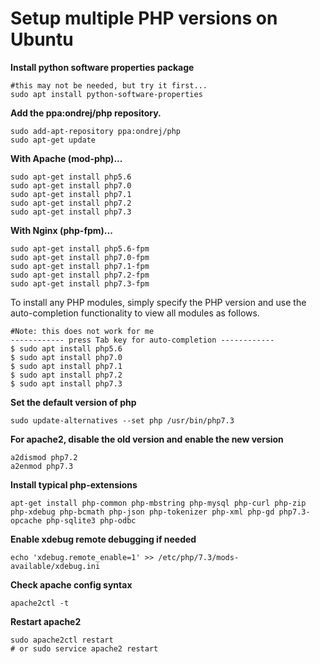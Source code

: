 

# Setup multiple PHP versions on Ubuntu

**Install python software properties package**

```
#this may not be needed, but try it first...
sudo apt install python-software-properties
```

**Add the ppa:ondrej/php repository.** 

```
sudo add-apt-repository ppa:ondrej/php
sudo apt-get update
```

**With Apache (mod-php)...**

```
sudo apt-get install php5.6
sudo apt-get install php7.0
sudo apt-get install php7.1
sudo apt-get install php7.2
sudo apt-get install php7.3
```

**With Nginx (php-fpm)...**

```
sudo apt-get install php5.6-fpm
sudo apt-get install php7.0-fpm
sudo apt-get install php7.1-fpm
sudo apt-get install php7.2-fpm
sudo apt-get install php7.3-fpm  
```

To install any PHP modules, simply specify the PHP version and use the auto-completion functionality to view all modules as follows.

```
#Note: this does not work for me
------------ press Tab key for auto-completion ------------ 
$ sudo apt install php5.6 
$ sudo apt install php7.0 
$ sudo apt install php7.1
$ sudo apt install php7.2
$ sudo apt install php7.3 
```

**Set the default version of php**

```
sudo update-alternatives --set php /usr/bin/php7.3
```

**For apache2, disable the old version and enable the new version**

```
a2dismod php7.2
a2enmod php7.3
```

**Install typical php-extensions**

```
apt-get install php-common php-mbstring php-mysql php-curl php-zip php-xdebug php-bcmath php-json php-tokenizer php-xml php-gd php7.3-opcache php-sqlite3 php-odbc
```

**Enable xdebug remote debugging if needed**

```
echo 'xdebug.remote_enable=1' >> /etc/php/7.3/mods-available/xdebug.ini
```

**Check apache config syntax**

```
apache2ctl -t
```

**Restart apache2**

```
sudo apache2ctl restart
# or sudo service apache2 restart
```



